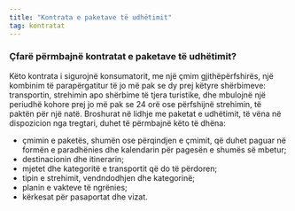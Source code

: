 ```yaml
---
title: "Kontrata e paketave të udhëtimit"
tag: kontratat
---
```


### Çfarë përmbajnë kontratat e paketave të udhëtimit?

Këto kontrata i sigurojnë konsumatorit, me një çmim gjithëpërfshirës, një kombinim të parapërgatitur të jo më pak se dy prej këtyre shërbimeve: transportin, strehimin apo shërbime të tjera turistike, dhe mbulojnë një periudhë kohore prej jo më pak se 24 orë ose përfshijnë strehimin, të paktën për një natë.
Broshurat në lidhje me paketat e udhëtimit, të vëna në dispozicion nga tregtari, duhet të përmbajnë këto të dhëna:

* çmimin e paketës, shumën ose përqindjen e çmimit, që duhet paguar në formën e paradhënies dhe kalendarin për pagesën e shumës së mbetur;
* destinacionin dhe itinerarin;
* mjetet dhe kategoritë e transportit që do të përdoren;
* tipin e strehimit, vendndodhjen dhe kategorinë;
* planin e vakteve të ngrënies;
* kërkesat për pasaportat dhe vizat.
